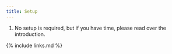 ```yaml
---
title: Setup
---
```


1. No setup is required, but if you have time, please read over the introduction.

{% include links.md %}
